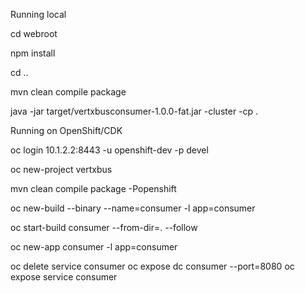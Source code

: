 Running local

cd webroot

npm install

cd ..

mvn clean compile package

java -jar target/vertxbusconsumer-1.0.0-fat.jar -cluster -cp .

Running on OpenShift/CDK

oc login 10.1.2.2:8443 -u openshift-dev -p devel 

oc new-project vertxbus

mvn clean compile package -Popenshift

oc new-build --binary --name=consumer -l app=consumer

oc start-build consumer --from-dir=. --follow

oc new-app consumer -l app=consumer

oc delete service consumer
oc expose dc consumer --port=8080
oc expose service consumer


